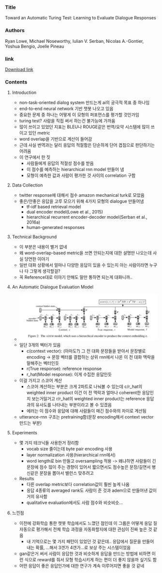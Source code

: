 ### Title
Toward an Automatic Turing Test: Learning to Evaluate Dialogue Responses

### Authors
Ryan Lowe, Michael Noseworthy, Iulian V. Serban, Nicolas A.-Gontier, Yoshua Bengio, Joelle Pineau

### link
[Download link](http://arxiv.org/abs/1708.07149)

### Contents
1. Introduction
    - non-task-oriented dialog system 만드는게 ai의 궁극적 목표 중 하나임
    - end-to-end neural network 기반 챗봇 나오고 있음
    - 중요한 문제 중 하나는 어떻게 이 모형의 퍼포먼스를 평가할 것인가임
    - turing test? 사람을 직접 써서 하는건 불가능에 가까움
    - 많이 쓰이고 있었던 지표는 BLEU나 ROUGE같은 번역/요약 시스템에 많이 쓰이고 있던 metric
    - word overlap을 기반으로 계산이 들어감
    - 근데 사실 번역과는 달리 응답의 적절함은 단순하게 단어 겹침으로 판단하기는 어려움
    - 이 연구에서 한 짓
        - 사람들에게 응답의 적절성 점수를 받음
        - 이 점수를 예측하는 hierarchical rnn model 만들어 냄
        - 모형이 예측한 값과 사람이 평가한 것 사이의 correlation 구함

1. Data Collection
    - twitter response에 대해서 점수 amazon mechanical turk로 모았음
    - 좋은/안좋은 응답을 고루 모으기 위해 4가지 모형의 dialogue 만들어냄
        - tf-idf based retrieval model
        - dual encoder model(Lowe et al., 2015)
        - hierarchical recurrent encoder-decoder model(Serban et al., 2016a)
        - human-generated responses
        
1. Technical Background
    - 이 부분은 내용이 별거 없네
    - 왜 word-overlap-based metric을 쓰면 안되는지에 대한 설명만 나오는데 사실 당연한 이야기
    - 일반 대화 상황에서 얼마나 다양한 응답이 있을 수 있는지 아는 사람이라면 누구나 다 그렇게 생각할걸?
    - 꼭 Reference대로 이야기 안해도 말만 통하면 되는게 대화니까..
    
1. An Automatic Dialogue Evaluation Model
    - ![image](../image/170902.png)
    - 일단 3개의 벡터가 있음
        - c(context vector): (아마도?) 그 전 대화 문장들을 받아서 문장별로 encoding -> 문장 벡터를 결합하는 상위 rnn에서 나온 이 전 대화 맥락을 말해주는 벡터인듯
        - r(True response): reference response
        - r_hat(Model response): 이게 수집한 응답인듯
    - 이걸 가지고 스코어 계산
        - 스코어 계산하는 부분은 크게 2파트로 나눠볼 수 있는데 c/r_hat의 weighted inner product 이건 이 전 맥락과 얼마나 coherent한 응답인지 보는거일거고 r/r_hat의 weighted inner product는 reference 응답과의 유사도를 나타내는 부분이라고 볼 수 있겠음
        - 에러는 이 점수와 응답에 대해 사람들이 매긴 점수와의 차이로 계산됨
    - utterance-rnn 구조는 pretraining함(문장 encoding해서 context vector만드는 부분)

1. Experiments
    - 몇 가지 테크닉들 사용한거 정리함
        - vocab size 줄이는데 byte pair encoding 사용
        - layer normalization 사용(hierarchical rnn에서)
        - word length로 bin 만들고 oversampling 적용 -> 왜냐하면 사람들이 긴 문장에 점수 많이 주는 경향이 있어서 짧으면서도 점수높은 문장/길면서 병신같은 문장을 뽑아서 밸런스 맞추려고
    - Results
        - 다른 overlap metric보다 correlation값이 훨씬 높게 나옴
        - 응답 4종류의 averaged rank도 사람이 준 것과 adem으로 만들어낸 값이 거의 유사함
        - qualitative evaluation에서도 사람 점수와 비슷비슷...

1. 느낀점
    - 이전에 강화학습 통한 챗봇 학습에서도 느꼈던 점인데 이 그룹은 어떻게 응답 질 자동으로 평가해서 전체 학습 과정을 자동화할지에 대한 관심이 진짜 높은 것 같음
        - 내 기억으로는 몇 가지 패턴이 있었던 것 같은데.. 응답에서 질문을 만들어내는 확률, ...해서 3갠가 4갠가...로 보상 주는 시스템이었음
    - gan같은거 써서 사람이 응답한 것과 비슷하게 응답을 만드는 방법에 비하면 이런 식으로 reward를 줘서 모형 학습시키게 하는 편이 더 좋지 않을까 싶기도 함
    - 어떤 응답이 좋은 응답인가에 대한 연구가 계속 이루어지면 좋을 것 같네

